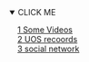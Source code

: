 <details open><summary>CLICK ME</summary>

&emsp;[1 Some Videos](#m1)<br>
&emsp;[2 UOS recoords](#m2)<br>
&emsp;[3 social network](#m3)<br>

</details>